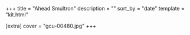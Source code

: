 +++
title = "Ahead Smultron"
description = ""
sort_by = "date"
template = "kit.html"

[extra]
cover = "gcu-00480.jpg"
+++